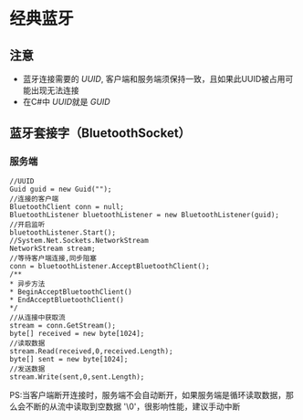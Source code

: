 # 经典蓝牙

## 注意
- 蓝牙连接需要的 *UUID*,
客户端和服务端须保持一致，且如果此UUID被占用可能出现无法连接
- 在C#中 *UUID*就是 *GUID*

## 蓝牙套接字（BluetoothSocket）
### 服务端

```
//UUID
Guid guid = new Guid("");
//连接的客户端
BluetoothClient conn = null;
BluetoothListener bluetoothListener = new BluetoothListener(guid);
//开启监听
bluetoothListener.Start();
//System.Net.Sockets.NetworkStream
NetworkStream stream;
//等待客户端连接,同步阻塞
conn = bluetoothListener.AcceptBluetoothClient();
/**
* 异步方法
* BeginAcceptBluetoothClient()
* EndAcceptBluetoothClient()
*/
//从连接中获取流
stream = conn.GetStream();
byte[] received = new byte[1024];
//读取数据
stream.Read(received,0,received.Length);
byte[] sent = new byte[1024];
//发送数据
stream.Write(sent,0,sent.Length);
```
PS:当客户端断开连接时，服务端不会自动断开，如果服务端是循环读取数据，那么会不断的从流中读取到空数据 '\0'，很影响性能，建议手动中断